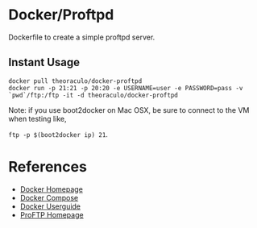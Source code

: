 # Docker/Proftpd

Dockerfile to create a simple proftpd server.

## Instant Usage

~~~
docker pull theoraculo/docker-proftpd
docker run -p 21:21 -p 20:20 -e USERNAME=user -e PASSWORD=pass -v `pwd`/ftp:/ftp -it -d theoraculo/docker-proftpd
~~~

Note: if you use boot2docker on Mac OSX, be sure to connect to the VM when testing like,

`ftp -p $(boot2docker ip) 21`.

# References

* [Docker Homepage](https://www.docker.com/)
* [Docker Compose](https://docs.docker.com/compose/)
* [Docker Userguide](https://docs.docker.com/userguide/)
* [ProFTP Homepage](http://www.proftpd.org/)


